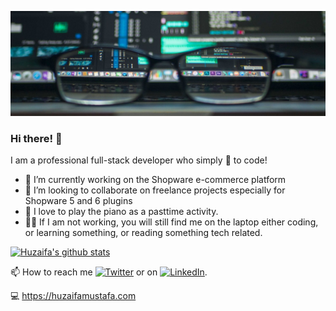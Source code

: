 [![Header](https://github.com/zaifastafa/zaifastafa/blob/master/assets/header.jpeg "Header")](https://huzaifamustafa.com/)

### Hi there! 👋

I am a professional full-stack developer who simply :blue_heart: to code!

<!--
Here are some ideas to get you started:

- 🔭 I’m currently working on 
- 🌱 I’m currently learning ...
- 👯 I’m looking to collaborate on ...
- 🤔 I’m looking for help with ...
- 💬 Ask me about ...
- 📫 How to reach me: ...
- 😄 Pronouns: ...
- ⚡ Fun fact: ...
-->

- 🔭 I’m currently working on the Shopware e-commerce platform
- :briefcase: I’m looking to collaborate on freelance projects especially for Shopware 5 and 6 plugins
- :musical_keyboard: I love to play the piano as a pasttime activity. 
- :man_technologist: If I am not working, you will still find me on the laptop either coding, or learning something, or reading something tech related. 

[![Huzaifa's github stats](https://github-readme-stats.vercel.app/api?username=zaifastafa)](https://github.com/zaifastafa/github-readme-stats)

📫 How to reach me [![Twitter][1.1]][1] or on [![LinkedIn][2.1]][2].

:computer: https://huzaifamustafa.com

<!-- links to media -->

[1.1]: http://i.imgur.com/wWzX9uB.png (twitter icon without padding)
[2.1]: https://raw.githubusercontent.com/MartinHeinz/MartinHeinz/master/linkedin-3-16.png

<!-- Links to your social media accounts -->

[1]: https://twitter.com/zaifastafa
[2]: https://www.linkedin.com/in/zaifastafa/


<!-- Resources -->
<!-- Icons: https://simpleicons.org/ -->
<!-- GitHub Stats: https://github.com/anuraghazra/github-readme-stats -->
<!-- Emojis: https://emojipedia.org/emoji/ -->
<!-- HTML Emojis: https://www.fileformat.info/index.htm -->
<!-- Shields: https://shields.io/ -->
